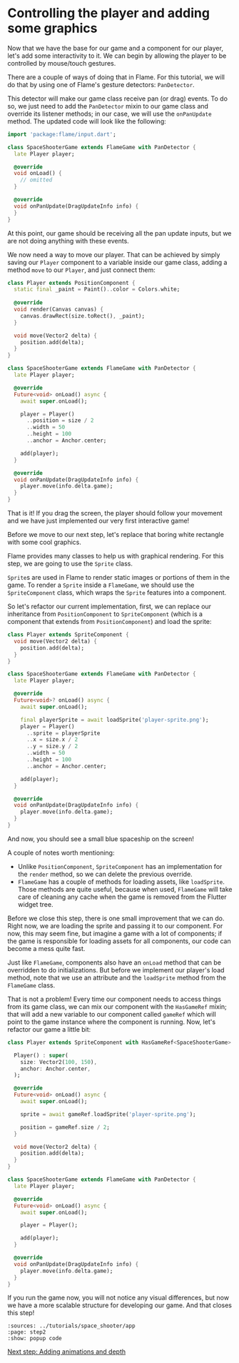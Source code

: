# Controlling the player and adding some graphics

Now that we have the base for our game and a component for our player, let's add some interactivity
to it. We can begin by allowing the player to be controlled by mouse/touch gestures.

There are a couple of ways of doing that in Flame. For this tutorial, we will do that by using one
of Flame's gesture detectors: `PanDetector`.

This detector will make our game class receive pan (or drag) events. To do so, we just need to add
the `PanDetector` mixin to our game class and override its listener methods; in our case, we will
use the `onPanUpdate` method. The updated code will look like the following:

```dart
import 'package:flame/input.dart';

class SpaceShooterGame extends FlameGame with PanDetector {
  late Player player;

  @override
  void onLoad() {
    // omitted
  }

  @override
  void onPanUpdate(DragUpdateInfo info) {
  }
}

```

At this point, our game should be receiving all the pan update inputs, but we are not doing anything
with these events.

We now need a way to move our player. That can be achieved by simply saving our `Player` component
to a variable inside our game class, adding a method `move` to our `Player`, and just connect
them:

```dart
class Player extends PositionComponent { 
  static final _paint = Paint()..color = Colors.white;
  
  @override
  void render(Canvas canvas) {
    canvas.drawRect(size.toRect(), _paint);
  }

  void move(Vector2 delta) {
    position.add(delta);
  }
}

class SpaceShooterGame extends FlameGame with PanDetector {
  late Player player;

  @override
  Future<void> onLoad() async {
    await super.onLoad();

    player = Player()
      ..position = size / 2
      ..width = 50
      ..height = 100
      ..anchor = Anchor.center;

    add(player);
  }

  @override
  void onPanUpdate(DragUpdateInfo info) {
    player.move(info.delta.game);
  }
}
```

That is it! If you drag the screen, the player should follow your movement and we have just
implemented our very first interactive game!

Before we move to our next step, let's replace that boring white rectangle with some cool graphics.

Flame provides many classes to help us with graphical rendering. For this step, we are going to use
the `Sprite` class.

`Sprite`s are used in Flame to render static images or portions of them in the game. To render a
`Sprite` inside a `FlameGame`, we should use the `SpriteComponent` class, which wraps the `Sprite`
features into a component.

So let's refactor our current implementation, first, we can replace our inheritance from
`PositionComponent` to `SpriteComponent` (which is a component that extends from
`PositionComponent`) and load the sprite:

```dart
class Player extends SpriteComponent {
  void move(Vector2 delta) {
    position.add(delta);
  }
}

class SpaceShooterGame extends FlameGame with PanDetector {
  late Player player;

  @override
  Future<void>? onLoad() async {
    await super.onLoad();

    final playerSprite = await loadSprite('player-sprite.png');
    player = Player()
      ..sprite = playerSprite
      ..x = size.x / 2
      ..y = size.y / 2
      ..width = 50
      ..height = 100
      ..anchor = Anchor.center;

    add(player);
  }

  @override
  void onPanUpdate(DragUpdateInfo info) {
    player.move(info.delta.game);
  }
}
```

And now, you should see a small blue spaceship on the screen!

A couple of notes worth mentioning:

- Unlike `PositionComponent`, `SpriteComponent` has an implementation for the `render` method, so we
can delete the previous override.
- `FlameGame` has a couple of methods for loading assets, like `loadSprite`. Those methods are
quite useful, because when used, `FlameGame` will take care of cleaning any cache when the game is
removed from the Flutter widget tree.

Before we close this step, there is one small improvement that we can do. Right now, we are loading
the sprite and passing it to our component. For now, this may seem fine, but imagine a game with
a lot of components; if the game is responsible for loading assets for all components, our code can
become a mess quite fast.

Just like `FlameGame`, components also have an `onLoad` method that can be overridden to do
initializations. But before we implement our player's load method, note that we use an attribute and
the `loadSprite` method from the `FlameGame` class.

That is not a problem! Every time our component needs to access things from its game class, we can
mix our component with the `HasGameRef` mixin; that will add a new variable to our component called
`gameRef` which will point to the game instance where the component is running. Now, let's refactor
our game a little bit:

```dart
class Player extends SpriteComponent with HasGameRef<SpaceShooterGame> {

  Player() : super(
    size: Vector2(100, 150),
    anchor: Anchor.center,
  );

  @override
  Future<void> onLoad() async {
    await super.onLoad();

    sprite = await gameRef.loadSprite('player-sprite.png');

    position = gameRef.size / 2;
  }

  void move(Vector2 delta) {
    position.add(delta);
  }
}

class SpaceShooterGame extends FlameGame with PanDetector {
  late Player player;

  @override
  Future<void> onLoad() async {
    await super.onLoad();

    player = Player();

    add(player);
  }

  @override
  void onPanUpdate(DragUpdateInfo info) {
    player.move(info.delta.game);
  }
}
```

If you run the game now, you will not notice any visual differences, but now we have a more scalable
structure for developing our game. And that closes this step!

```{flutter-app}
:sources: ../tutorials/space_shooter/app
:page: step2
:show: popup code
```

[Next step: Adding animations and depth](./step_3.md)
